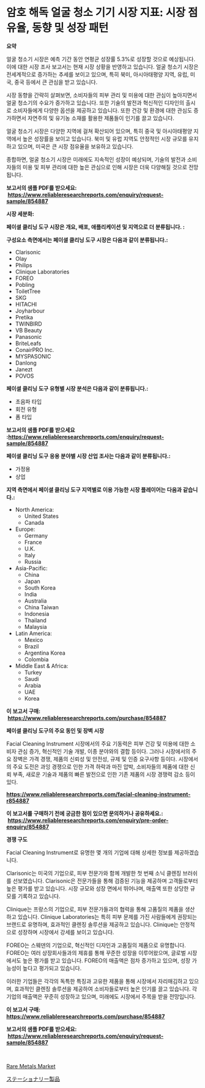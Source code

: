 <p><h1>암호 해독 얼굴 청소 기기 시장 지표: 시장 점유율, 동향 및 성장 패턴</h1></p><p><strong>요약</strong></p>
<p><p>얼굴 청소기 시장은 예측 기간 동안 연평균 성장률 5.3%로 성장할 것으로 예상됩니다. 이에 대한 시장 조사 보고서는 현재 시장 상황을 반영하고 있습니다. 얼굴 청소기 시장은 전세계적으로 증가하는 추세를 보이고 있으며, 특히 북미, 아시아태평양 지역, 유럽, 미국, 중국 등에서 큰 관심을 받고 있습니다.</p><p>시장 동향을 간략히 살펴보면, 소비자들의 피부 관리 및 미용에 대한 관심이 높아지면서 얼굴 청소기의 수요가 증가하고 있습니다. 또한 기술의 발전과 혁신적인 디자인의 출시로 소비자들에게 다양한 옵션을 제공하고 있습니다. 또한 건강 및 환경에 대한 관심도 증가하면서 자연주의 및 유기농 소재를 활용한 제품들이 인기를 끌고 있습니다.</p><p>얼굴 청소기 시장은 다양한 지역에 걸쳐 확산되어 있으며, 특히 중국 및 아시아태평양 지역에서 높은 성장률을 보이고 있습니다. 북미 및 유럽 지역도 안정적인 시장 규모를 유지하고 있으며, 미국은 큰 시장 점유율을 보유하고 있습니다.</p><p>종합하면, 얼굴 청소기 시장은 미래에도 지속적인 성장이 예상되며, 기술의 발전과 소비자들의 미용 및 피부 관리에 대한 높은 관심으로 인해 시장은 더욱 다양해질 것으로 전망됩니다.</p></p>
<p><strong>보고서의 샘플 PDF를 받으세요: &nbsp;<a href="https://www.reliableresearchreports.com/enquiry/request-sample/854887">https://www.reliableresearchreports.com/enquiry/request-sample/854887</a></strong></p>
<p><strong>시장 세분화:</strong></p>
<p><strong> 페이셜 클리닝 도구 시장은 개요, 배포, 애플리케이션 및 지역으로 더 분류됩니다. :</strong></p>
<p><strong>구성요소 측면에서는 페이셜 클리닝 도구 시장은 다음과 같이 분류됩니다.:</strong></p>
<p><ul><li>Clarisonic</li><li>Olay</li><li>Philips</li><li>Clinique Laboratories</li><li>FOREO</li><li>Pobling</li><li>ToiletTree</li><li>SKG</li><li>HITACHI</li><li>Joyharbour</li><li>Pretika</li><li>TWINBIRD</li><li>VB Beauty</li><li>Panasonic</li><li>BriteLeafs</li><li>ConairPRO Inc.</li><li>MYSPASONIC</li><li>Danlong</li><li>Janezt</li><li>POVOS</li></ul></p>
<p><strong> 페이셜 클리닝 도구 유형별 시장 분석은 다음과 같이 분류됩니다.:</strong></p>
<p><ul><li>초음파 타입</li><li>회전 유형</li><li>폼 타입</li></ul></p>
<p><strong>보고서의 샘플 PDF를 받으세요 :<a href="https://www.reliableresearchreports.com/enquiry/request-sample/854887">https://www.reliableresearchreports.com/enquiry/request-sample/854887</a></strong></p>
<p><strong> 페이셜 클리닝 도구 응용 분야별 시장 산업 조사는 다음과 같이 분류됩니다.:</strong></p>
<p><ul><li>가정용</li><li>상업</li></ul></p>
<p><strong>지역 측면에서 페이셜 클리닝 도구 지역별로 이용 가능한 시장 플레이어는 다음과 같습니다.:</strong></p>
<p><ul>
    <li>
        North America:
        <ul>
            <li>United States</li>
            <li>Canada</li>
        </ul>
    </li>
    <li>
        Europe:
        <ul>
            <li>Germany</li>
            <li>France</li>
            <li>U.K.</li>
            <li>Italy</li>
            <li>Russia</li>
        </ul>
    </li>
    <li>
        Asia-Pacific:
        <ul>
            <li>China</li>
            <li>Japan</li>
            <li>South Korea</li>
            <li>India</li>
            <li>Australia</li>
            <li>China Taiwan</li>
            <li>Indonesia</li>
            <li>Thailand</li>
            <li>Malaysia</li>
        </ul>
    </li>
    <li>
        Latin America:
        <ul>
            <li>Mexico</li>
            <li>Brazil</li>
            <li>Argentina Korea</li>
            <li>Colombia</li>
        </ul>
    </li>
    <li>
        Middle East & Africa:
        <ul>
            <li>Turkey</li>
            <li>Saudi</li>
            <li>Arabia</li>
            <li>UAE</li>
            <li>Korea</li>
        </ul>
    </li>
    </ul></p>
<p><strong>이 보고서 구매: &nbsp;<a href="https://www.reliableresearchreports.com/purchase/854887">https://www.reliableresearchreports.com/purchase/854887</a></strong></p>
<p><strong>페이셜 클리닝 도구의 주요 동인 및 장벽 시장</strong></p>
<p><p>Facial Cleaning Instrument 시장에서의 주요 기동력은 피부 건강 및 미용에 대한 소비자 관심 증가, 혁신적인 기술 개발, 이종 분야와의 결합 등이다. 그러나 시장에서의 주요 장벽은 가격 경쟁, 제품의 신뢰성 및 안전성, 규제 및 인증 요구사항 등이다. 시장에서의 주요 도전은 과잉 경쟁으로 인한 가격 하락과 마진 압박, 소비자들의 제품에 대한 신뢰 부족, 새로운 기술과 제품의 빠른 발전으로 인한 기존 제품의 시장 경쟁력 감소 등이 있다.</p></p>
<p><strong><a href="https://www.reliableresearchreports.com/facial-cleaning-instrument-r854887">https://www.reliableresearchreports.com/facial-cleaning-instrument-r854887</a></strong></p>
<p><strong>이 보고서를 구매하기 전에 궁금한 점이 있으면 문의하거나 공유하세요.: &nbsp;<a href="https://www.reliableresearchreports.com/enquiry/pre-order-enquiry/854887">https://www.reliableresearchreports.com/enquiry/pre-order-enquiry/854887</a></strong></p>
<p><strong>경쟁 구도</strong></p>
<p><p>Facial Cleaning Instrument로 유명한 몇 개의 기업에 대해 상세한 정보를 제공하겠습니다.</p><p>Clarisonic는 미국의 기업으로, 피부 전문가와 함께 개발한 첫 번째 소닉 클렌징 브러쉬를 선보였습니다. Clarisonic은 전문가들을 통해 검증된 기능을 제공하며 고객들로부터 높은 평가를 받고 있습니다. 시장 규모와 성장 면에서 뛰어나며, 매출액 또한 상당한 규모를 기록하고 있습니다.</p><p>Clinique는 프랑스의 기업으로, 피부 전문가들과의 협력을 통해 고품질의 제품을 생산하고 있습니다. Clinique Laboratories는 특히 피부 문제를 가진 사람들에게 권장되는 브랜드로 유명하며, 효과적인 클렌징 솔루션을 제공하고 있습니다. Clinique는 안정적으로 성장하며 시장에서 강세를 보이고 있습니다.</p><p>FOREO는 스웨덴의 기업으로, 혁신적인 디자인과 고품질의 제품으로 유명합니다. FOREO는 여러 상장회사들과의 제휴를 통해 꾸준한 성장을 이루어왔으며, 글로벌 시장에서도 높은 평가를 받고 있습니다. FOREO의 매출액은 점차 증가하고 있으며, 성장 가능성이 높다고 평가되고 있습니다.</p><p>이러한 기업들은 각각의 독특한 특징과 고유한 제품을 통해 시장에서 자리매김하고 있으며, 효과적인 클렌징 솔루션을 제공하여 소비자들로부터 높은 인기를 끌고 있습니다. 각 기업의 매출액은 꾸준히 성장하고 있으며, 미래에도 시장에서 주목을 받을 전망입니다.</p></p>
<p><strong>이 보고서 구매: &nbsp; <a href="https://www.reliableresearchreports.com/purchase/854887">https://www.reliableresearchreports.com/purchase/854887</a></strong></p>
<p><strong>보고서의 샘플 PDF를 받으세요: &nbsp;<a href="https://www.reliableresearchreports.com/enquiry/request-sample/854887">https://www.reliableresearchreports.com/enquiry/request-sample/854887</a></strong><strong></strong></p>
<p>&nbsp;</p>
<p><p><a href="https://fearless-okapi-6c8.notion.site/Decoding-the-Rare-Metals-Market-A-Deep-Dive-into-the-Latest-Market-Trends-Market-Segmentation-and-8ebd9b63d382489f8052a7067563c257">Rare Metals Market</a></p><p><a href="https://github.com/AaronVargas43/Market-Research-Report-List-1/blob/main/312658017949.md">ステーショナリー製品</a></p></p>